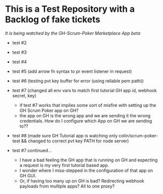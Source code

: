 # This is a Test Repository with a Backlog of fake tickets

_It is being watched by the GH-Scrum-Poker Marketplace App beta_

- test #2
- test #3
- test #4
- test #5 (add arrow fn syntax to pr event listener in request)
- test #6 (testing pvt key buffer for error (using reliable pem path))
- test #7 (changed all env vars to match first tutorial GH app id, webhook secret, key)
  - if test #7 works that implies some sort of misfire with setting up the GH Scrum Poker app on GH?
  - the app on GH is the wrong app and we are sending it the wrong credentials. How do I configure which App on GH we are sending to??
- test #8 (made sure GH Tutorial app is watching only colin/scrum-poker-test && changed to correct pvt key PATH for node server)


- test #7 continued...
  - I have a bad feeling the GH app that is running on GH and expecting a request is my very first tutorial based app.
  - I wonder where I miss-stepped in the configuration of that app on GH GUI.
  - Or, if having too many up on GH is bad? Redirecting webhook payloads from multiple apps? All to one proxy?